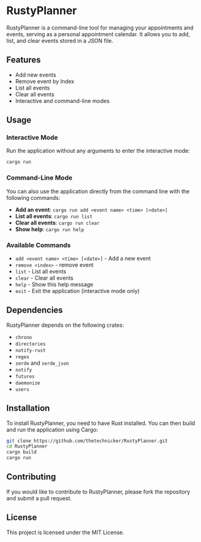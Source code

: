 # RustyPlanner

RustyPlanner is a command-line tool for managing your appointments and events, serving as a personal appointment calendar. It allows you to add, list, and clear events stored in a JSON file.

## Features

- Add new events
- Remove event by Index
- List all events
- Clear all events
- Interactive and command-line modes

## Usage

### Interactive Mode

Run the application without any arguments to enter the interactive mode:

```sh
cargo run
```

### Command-Line Mode

You can also use the application directly from the command line with the following commands:

- **Add an event**: `cargo run add <event name> <time> [<date>]`
- **List all events**: `cargo run list`
- **Clear all events**: `cargo run clear`
- **Show help**: `cargo run help`

### Available Commands

- `add <event name> <time> [<date>]` - Add a new event
- `remove <index>` - remove event
- `list` - List all events
- `clear` - Clear all events
- `help` - Show this help message
- `exit` - Exit the application (interactive mode only)

## Dependencies

RustyPlanner depends on the following crates:

- `chrono`
- `directories`
- `notify-rust`
- `regex`
- `serde` and `serde_json`
- `notify`
- `futures`
- `daemonize`
- `users`

## Installation

To install RustyPlanner, you need to have Rust installed. You can then build and run the application using Cargo:

```sh
git clone https://github.com/thetechnicker/RustyPlanner.git
cd RustyPlanner
cargo build
cargo run
```

## Contributing

If you would like to contribute to RustyPlanner, please fork the repository and submit a pull request.

## License

This project is licensed under the MIT License.
